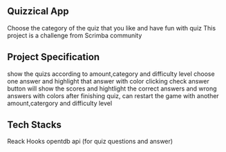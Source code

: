 ## Quizzical App

Choose the category of the quiz that you like and have fun with quiz
This project is a challenge from Scrimba community

## Project Specification

show the quizs according to amount,category and difficulty level
choose one answer and highlight that answer with color
clicking check answer button will show the scores and hightlight the correct answers and wrong answers with colors
after finishing quiz, can restart the game with another amount,catergory and difficulty level

## Tech Stacks

Reack Hooks
opentdb api (for quiz questions and answer)

